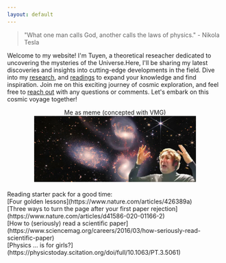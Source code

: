 ```yaml
---
layout: default
---
```


> "What one man calls God, another calls the laws of physics." - Nikola Tesla 

Welcome to my website! I'm Tuyen, a theoretical reseacher dedicated to uncovering the mysteries of the Universe.Here, I'll be sharing my latest discoveries and insights into cutting-edge developments in the field. Dive into my [research](./research), and [readings](https://twitter.com/TuyenPh57861691) to expand your knowledge and find inspiration. Join me on this exciting journey of cosmic exploration, and feel free to [reach out](mailto:tuyenmpham92@gmail.com) with any questions or comments. Let's embark on this cosmic voyage together!

<center>Me as meme (concepted with VMG)</center>
<center><img src="./assets/img/measmeme.png"  width="75%"></center>

<br />
Reading starter pack for a good time: <br />
[Four golden lessons](https://www.nature.com/articles/426389a) <br />
[Three ways to turn the page after your first paper rejection](https://www.nature.com/articles/d41586-020-01166-2) <br />
[How to (seriously) read a scientific paper](https://www.sciencemag.org/careers/2016/03/how-seriously-read-scientific-paper) <br />
[Physics … is for girls?](https://physicstoday.scitation.org/doi/full/10.1063/PT.3.5061) <br />
